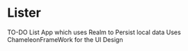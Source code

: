 # Lister

TO-DO List App which uses Realm to Persist local data
Uses ChameleonFrameWork for the UI Design
